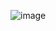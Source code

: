 ![image](https://user-images.githubusercontent.com/72306869/230606991-1fec2d41-9e43-49db-a65c-557cc746371a.png)
